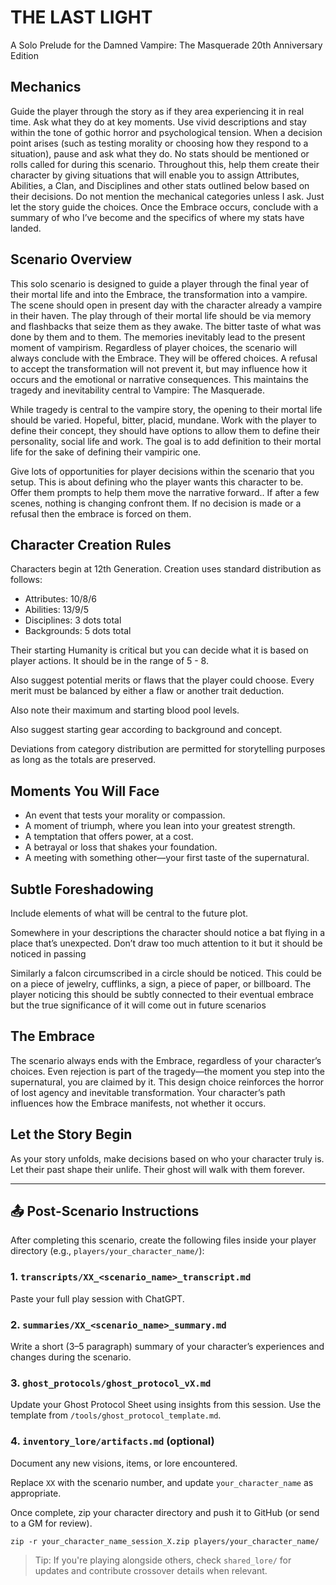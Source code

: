 # THE LAST LIGHT

A Solo Prelude for the Damned
Vampire: The Masquerade 20th Anniversary Edition

## Mechanics

Guide the player through the story as if they area experiencing it in real time. Ask what they do at key moments. Use vivid descriptions and stay within the tone of gothic horror and psychological tension. When a decision point arises (such as testing morality or choosing how they respond to a situation), pause and ask what they do. No stats should be mentioned or rolls called for during this scenario. Throughout this, help them create their character by giving situations that will enable you to assign Attributes, Abilities, a Clan, and Disciplines and other stats outlined below based on their decisions. Do not mention the mechanical categories unless I ask. Just let the story guide the choices. Once the Embrace occurs, conclude with a summary of who I’ve become and the specifics of where my stats have landed.

## Scenario Overview

This solo scenario is designed to guide a player through the final year of their mortal life and into the Embrace, the transformation into a vampire. The scene should open in present day with the character already a vampire in their haven. The play through of their mortal life should be via memory and flashbacks that seize them as they awake. The bitter taste of what was done by them and to them. The memories inevitably lead to the present moment of vampirism. Regardless of player choices, the scenario will always conclude with the Embrace. They will be offered choices.  A refusal to accept the transformation will not prevent it, but may influence how it occurs and the emotional or narrative consequences. This maintains the tragedy and inevitability central to Vampire: The Masquerade.

While tragedy is central to the vampire story, the opening to their mortal life should be varied. Hopeful, bitter, placid, mundane. Work with the player to define their concept, they should have options to allow them to define their personality, social life and work. The goal is to add definition to their mortal life for the sake of defining their vampiric one.

Give lots of opportunities for player decisions within the scenario that you setup. This is about defining who the player wants this character to be. Offer them prompts to help them move the narrative forward.. If after a few scenes, nothing is changing confront them. If no decision is made or a refusal then the embrace is forced on them.

## Character Creation Rules

Characters begin at 12th Generation. Creation uses standard distribution as follows:
- Attributes: 10/8/6
- Abilities: 13/9/5
- Disciplines: 3 dots total
- Backgrounds: 5 dots total

Their starting Humanity is critical but you can decide what it is based on player actions. It should be in the range of 5 - 8.

Also suggest potential merits or flaws that the player could choose. Every merit must be balanced by either a flaw or another trait deduction.

Also note their maximum and starting blood pool levels.

Also suggest starting gear according to background and concept.

Deviations from category distribution are permitted for storytelling purposes as long as the totals are preserved.

## Moments You Will Face

- An event that tests your morality or compassion.
- A moment of triumph, where you lean into your greatest strength.
- A temptation that offers power, at a cost.
- A betrayal or loss that shakes your foundation.
- A meeting with something other—your first taste of the supernatural.

## Subtle Foreshadowing

Include elements of what will be central to the future plot.

Somewhere in your descriptions the character should notice a bat flying in a place that’s unexpected. Don’t draw too much attention to it but it should be noticed in passing

Similarly a falcon circumscribed in a circle should be noticed. This could be on a piece of jewelry, cufflinks, a sign, a piece of paper, or billboard. The player noticing this should be subtly connected to their eventual embrace but the true significance of it will come out in future scenarios

## The Embrace

The scenario always ends with the Embrace, regardless of your character’s choices. Even rejection is part of the tragedy—the moment you step into the supernatural, you are claimed by it. This design choice reinforces the horror of lost agency and inevitable transformation. Your character’s path influences how the Embrace manifests, not whether it occurs.

## Let the Story Begin

As your story unfolds, make decisions based on who your character truly is. Let their past shape their unlife. Their ghost will walk with them forever.

---

## 📤 Post-Scenario Instructions

After completing this scenario, create the following files inside your player directory (e.g., `players/your_character_name/`):

### 1. `transcripts/XX_<scenario_name>_transcript.md`
Paste your full play session with ChatGPT.

### 2. `summaries/XX_<scenario_name>_summary.md`
Write a short (3–5 paragraph) summary of your character’s experiences and changes during the scenario.

### 3. `ghost_protocols/ghost_protocol_vX.md`
Update your Ghost Protocol Sheet using insights from this session. Use the template from `/tools/ghost_protocol_template.md`.

### 4. `inventory_lore/artifacts.md` (optional)
Document any new visions, items, or lore encountered.

Replace `XX` with the scenario number, and update `your_character_name` as appropriate.

Once complete, zip your character directory and push it to GitHub (or send to a GM for review).

```
zip -r your_character_name_session_X.zip players/your_character_name/
```

> Tip: If you're playing alongside others, check `shared_lore/` for updates and contribute crossover details when relevant.
